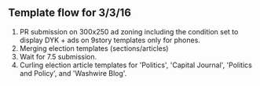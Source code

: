 Template flow for 3/3/16
------------------------
1. PR submission on 300x250 ad zoning including the condition set to display DYK + ads on 9story templates only for phones.
2. Merging election templates (sections/articles)
3. Wait for 7.5 submission.
4. Curling election article templates for 'Politics', 'Capital Journal', 'Politics and Policy', and 'Washwire Blog'.
